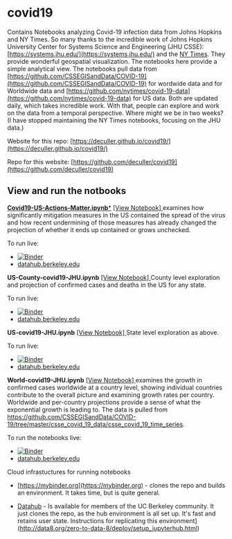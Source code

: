 # covid19

Contains Notebooks analyzing Covid-19 infection data from Johns Hopkins and NY Times.  So many thanks to the incredible work of Johns Hopkins University Center for Systems Science and Engineering (JHU CSSE):
[https://systems.jhu.edu/](https://systems.jhu.edu/)
and the 
[NY Times](https://www.nytimes.com/interactive/2020/us/coronavirus-us-cases.html).  They provide wonderful geospatial visualization.  The notebooks here provide a simple analytical view. 
The notebooks pull data from
[https://github.com/CSSEGISandData/COVID-19](https://github.com/CSSEGISandData/COVID-19) for wordwide data and
for Worldwide data and [https://github.com/nytimes/covid-19-data](https://github.com/nytimes/covid-19-data)
for US data. Both are updated
daily, which takes incredible work.  With that, people can explore and work on the data from a temporal perspective.  Where
might we be in two weeks? (I have stopped maintaining the NY Times notebooks, focusing on the JHU data.)

Website for this repo: [https://deculler.github.io/covid19/](https://deculler.github.io/covid19/)

Repo for this website: [https://github.com/deculler/covid19](https://github.com/deculler/covid19)

## View and run the notbooks

[**Covid19-US-Actions-Matter.ipynb***](https://github.com/deculler/covid19/Covid19-US-Actions-Matter.html) [ [View Notebook] ](https://nbviewer.jupyter.org/github/deculler/covid19/blob/master/Covid19-US-Actions-Matter.ipynb) examines how significantly mitigation measures in the US contained the spread of the virus and how recent undermining of those measures has already changed the projection of whether it ends up contained or grows unchecked.

To run live:
* [![Binder](https://mybinder.org/badge_logo.svg)](https://mybinder.org/v2/gh/deculler/covid19/master?filepath=work/Covid19-US-Actions-Matter.ipynb)
* [datahub.berkeley.edu](http://datahub.berkeley.edu/user-redirect/interact?account=deculler&repo=covid19&branch=master&path=Covid19-US-Actions-Matter.ipynb)


**US-County-covid19-JHU.ipynb** [ [View Notebook] ](https://nbviewer.jupyter.org/github/deculler/covid19/blob/master/US-County-covid19-JHU.ipynb)
County level exploration and projection of confirmed cases and deaths in the US for any state.

To run live:
* [![Binder](https://mybinder.org/badge_logo.svg)](https://mybinder.org/v2/gh/deculler/covid19/master?filepath=work/US-County-covid19-JHU.ipynb)
* [datahub.berkeley.edu](http://datahub.berkeley.edu/user-redirect/interact?account=deculler&repo=covid19&branch=master&path=US-County-covid19-JHU.ipynb)

**US-covid19-JHU.ipynb** [ [View Notebook] ](https://nbviewer.jupyter.org/github/deculler/covid19/blob/master/US-covid19-JHU.ipynb) State level exploration as above.

To run live:
* [![Binder](https://mybinder.org/badge_logo.svg)](https://mybinder.org/v2/gh/deculler/covid19/master?filepath=work/US-covid19-JHU.ipynb)
* [datahub.berkeley.edu](http://datahub.berkeley.edu/user-redirect/interact?account=deculler&repo=covid19&branch=master&path=US-covid19-JHU.ipynb)


**World-covid19-JHU.ipynb** [ [View Notebook] ](https://nbviewer.jupyter.org/github/deculler/covid19/blob/master/World-covid19-JHU.ipynb)
examines the growth in confirmed cases worldwide at a country level, showing individual countries contribute to the overall picture
and examining growth rates per country.  Worldwide and per-country projections provide a sense of what the exponential growth
is leading to.  The data is pulled from https://github.com/CSSEGISandData/COVID-19/tree/master/csse_covid_19_data/csse_covid_19_time_series.

To run the notebooks live:
* [![Binder](https://mybinder.org/badge_logo.svg)](https://mybinder.org/v2/gh/deculler/covid19/master?filepath=work/World-covid19-JHU.ipynb)
* [datahub.berkeley.edu](http://datahub.berkeley.edu/user-redirect/interact?account=deculler&repo=covid19&branch=master&path=World-covid19-JHU.ipynb)
 


Cloud infrastuctures for running notebooks

* [https://mybinder.org](https://mybinder.org) - clones the repo and builds an environment.  It takes time, but is
quite general.
      
* [Datahub](http://datahub.berkeley.edu/user-redirect/interact?account=deculler&repo=covid19&branch=master) -
Is available for members of the UC Berkeley community.  It just clones the repo, as the hub environment is all
set up.  It's fast and retains user state.
Instructions for replicating this environment](http://data8.org/zero-to-data-8/deploy/setup_jupyterhub.html)
